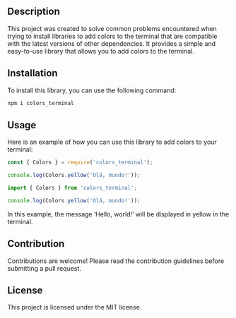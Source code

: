 ## Description

This project was created to solve common problems encountered when trying to install libraries to add colors to the terminal that are compatible with the latest versions of other dependencies. It provides a simple and easy-to-use library that allows you to add colors to the terminal.

## Installation

To install this library, you can use the following command:

```bash
npm i colors_terminal
```

## Usage

Here is an example of how you can use this library to add colors to your terminal:

```js
const { Colors } = require('colors_terminal');

console.log(Colors.yellow('Olá, mundo!'));
```

```ts
import { Colors } from 'colors_terminal';

console.log(Colors.yellow('Olá, mundo!'));
```

In this example, the message ‘Hello, world!’ will be displayed in yellow in the terminal.

## Contribution

Contributions are welcome! Please read the contribution guidelines before submitting a pull request.

## License

This project is licensed under the MIT license.
